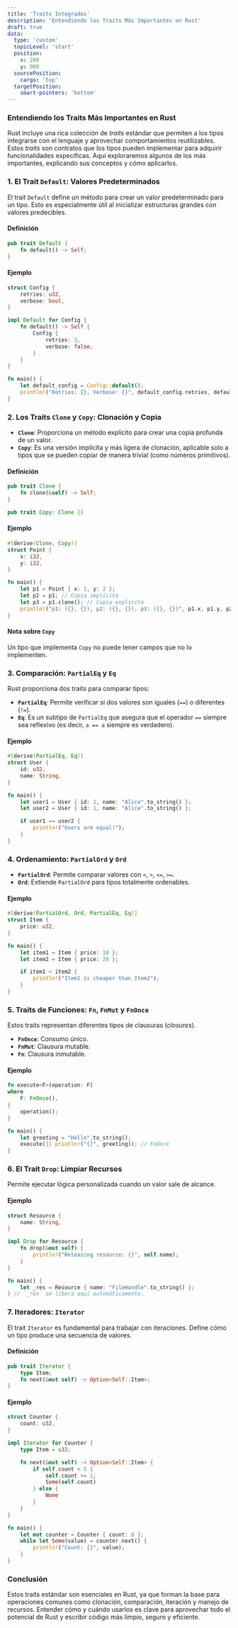 ```yaml
---
title: 'Traits Integrados'
description: 'Entendiendo los Traits Más Importantes en Rust'
draft: true
data:
  type: 'custom'
  topicLevel: 'start'
  position:
    x: 200
    y: 900
  sourcePosition:
    cargo: 'top'
  targetPosition: 
    smart-pointers: 'bottom'
---
```

### Entendiendo los Traits Más Importantes en Rust

Rust incluye una rica colección de *traits* estándar que permiten a los tipos integrarse con el lenguaje y aprovechar comportamientos reutilizables. Estos *traits* son contratos que los tipos pueden implementar para adquirir funcionalidades específicas. Aquí exploraremos algunos de los más importantes, explicando sus conceptos y cómo aplicarlos.

### **1. El Trait `Default`: Valores Predeterminados**
El trait `Default` define un método para crear un valor predeterminado para un tipo. Esto es especialmente útil al inicializar estructuras grandes con valores predecibles.

#### Definición
```rust
pub trait Default {
    fn default() -> Self;
}
```

#### Ejemplo
```rust
struct Config {
    retries: u32,
    verbose: bool,
}

impl Default for Config {
    fn default() -> Self {
        Config {
            retries: 3,
            verbose: false,
        }
    }
}

fn main() {
    let default_config = Config::default();
    println!("Retries: {}, Verbose: {}", default_config.retries, default_config.verbose);
}
```

### **2. Los Traits `Clone` y `Copy`: Clonación y Copia**
- **`Clone`**: Proporciona un método explícito para crear una copia profunda de un valor.
- **`Copy`**: Es una versión implícita y más ligera de clonación, aplicable solo a tipos que se pueden copiar de manera trivial (como números primitivos).

#### Definición
```rust
pub trait Clone {
    fn clone(&self) -> Self;
}

pub trait Copy: Clone {}
```

#### Ejemplo
```rust
#[derive(Clone, Copy)]
struct Point {
    x: i32,
    y: i32,
}

fn main() {
    let p1 = Point { x: 1, y: 2 };
    let p2 = p1; // Copia implícita
    let p3 = p1.clone(); // Copia explícita
    println!("p1: ({}, {}), p2: ({}, {}), p3: ({}, {})", p1.x, p1.y, p2.x, p2.y, p3.x, p3.y);
}
```

#### Nota sobre `Copy`
Un tipo que implementa `Copy` no puede tener campos que no lo implementen.

### **3. Comparación: `PartialEq` y `Eq`**
Rust proporciona dos traits para comparar tipos:
- **`PartialEq`**: Permite verificar si dos valores son iguales (`==`) o diferentes (`!=`).
- **`Eq`**: Es un subtipo de `PartialEq` que asegura que el operador `==` siempre sea reflexivo (es decir, `a == a` siempre es verdadero).

#### Ejemplo
```rust
#[derive(PartialEq, Eq)]
struct User {
    id: u32,
    name: String,
}

fn main() {
    let user1 = User { id: 1, name: "Alice".to_string() };
    let user2 = User { id: 1, name: "Alice".to_string() };

    if user1 == user2 {
        println!("Users are equal!");
    }
}
```

### **4. Ordenamiento: `PartialOrd` y `Ord`**
- **`PartialOrd`**: Permite comparar valores con `<`, `>`, `<=`, `>=`.
- **`Ord`**: Extiende `PartialOrd` para tipos totalmente ordenables.

#### Ejemplo
```rust
#[derive(PartialOrd, Ord, PartialEq, Eq)]
struct Item {
    price: u32,
}

fn main() {
    let item1 = Item { price: 10 };
    let item2 = Item { price: 20 };

    if item1 < item2 {
        println!("Item1 is cheaper than Item2");
    }
}
```

### **5. Traits de Funciones: `Fn`, `FnMut` y `FnOnce`**
Estos traits representan diferentes tipos de clausuras (*closures*).

- **`FnOnce`**: Consumo único.  
- **`FnMut`**: Clausura mutable.  
- **`Fn`**: Clausura inmutable.

#### Ejemplo
```rust
fn execute<F>(operation: F)
where
    F: FnOnce(),
{
    operation();
}

fn main() {
    let greeting = "Hello".to_string();
    execute(|| println!("{}", greeting)); // FnOnce
}
```

### **6. El Trait `Drop`: Limpiar Recursos**  
Permite ejecutar lógica personalizada cuando un valor sale de alcance.

#### Ejemplo
```rust
struct Resource {
    name: String,
}

impl Drop for Resource {
    fn drop(&mut self) {
        println!("Releasing resource: {}", self.name);
    }
}

fn main() {
    let _res = Resource { name: "FileHandle".to_string() };
} // `_res` se libera aquí automáticamente.
```

### **7. Iteradores: `Iterator`**  
El trait `Iterator` es fundamental para trabajar con iteraciones. Define cómo un tipo produce una secuencia de valores.

#### Definición
```rust
pub trait Iterator {
    type Item;
    fn next(&mut self) -> Option<Self::Item>;
}
```

#### Ejemplo
```rust
struct Counter {
    count: u32,
}

impl Iterator for Counter {
    type Item = u32;

    fn next(&mut self) -> Option<Self::Item> {
        if self.count < 5 {
            self.count += 1;
            Some(self.count)
        } else {
            None
        }
    }
}

fn main() {
    let mut counter = Counter { count: 0 };
    while let Some(value) = counter.next() {
        println!("Count: {}", value);
    }
}
```

### **Conclusión**  
Estos traits estándar son esenciales en Rust, ya que forman la base para operaciones comunes como clonación, comparación, iteración y manejo de recursos. Entender cómo y cuándo usarlos es clave para aprovechar todo el potencial de Rust y escribir código más limpio, seguro y eficiente.
